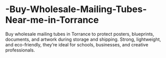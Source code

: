 # -Buy-Wholesale-Mailing-Tubes-Near-me-in-Torrance
Buy wholesale mailing tubes in Torrance to protect posters, blueprints, documents, and artwork during storage and shipping. Strong, lightweight, and eco-friendly, they’re ideal for schools, businesses, and creative professionals.
